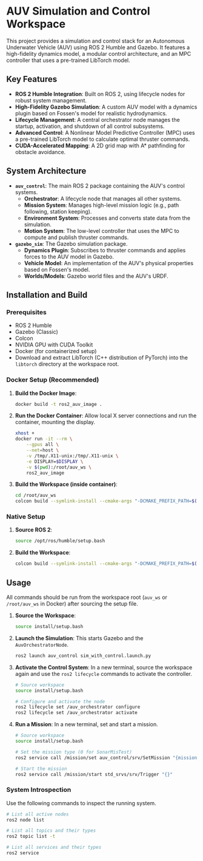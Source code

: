 # AUV Simulation and Control Workspace

This project provides a simulation and control stack for an Autonomous Underwater Vehicle (AUV) using ROS 2 Humble and Gazebo. It features a high-fidelity dynamics model, a modular control architecture, and an MPC controller that uses a pre-trained LibTorch model.

## Key Features

-   **ROS 2 Humble Integration**: Built on ROS 2, using lifecycle nodes for robust system management.
-   **High-Fidelity Gazebo Simulation**: A custom AUV model with a dynamics plugin based on Fossen's model for realistic hydrodynamics.
-   **Lifecycle Management**: A central orchestrator node manages the startup, activation, and shutdown of all control subsystems.
-   **Advanced Control**: A Nonlinear Model Predictive Controller (MPC) uses a pre-trained LibTorch model to calculate optimal thruster commands.
-   **CUDA-Accelerated Mapping**: A 2D grid map with A* pathfinding for obstacle avoidance.

## System Architecture

-   **`auv_control`**: The main ROS 2 package containing the AUV's control systems.
    -   **Orchestrator**: A lifecycle node that manages all other systems.
    -   **Mission System**: Manages high-level mission logic (e.g., path following, station keeping).
    -   **Environment System**: Processes and converts state data from the simulation.
    -   **Motion System**: The low-level controller that uses the MPC to compute and publish thruster commands.
-   **`gazebo_sim`**: The Gazebo simulation package.
    -   **Dynamics Plugin**: Subscribes to thruster commands and applies forces to the AUV model in Gazebo.
    -   **Vehicle Model**: An implementation of the AUV's physical properties based on Fossen's model.
    -   **Worlds/Models**: Gazebo world files and the AUV's URDF.

## Installation and Build

### Prerequisites

-   ROS 2 Humble
-   Gazebo (Classic)
-   Colcon
-   NVIDIA GPU with CUDA Toolkit
-   Docker (for containerized setup)
-   Download and extract LibTorch (C++ distribution of PyTorch) into the `libtorch` directory at the workspace root.

### Docker Setup (Recommended)

1.  **Build the Docker Image**:
    ```sh
    docker build -t ros2_auv_image .
    ```

2.  **Run the Docker Container**:
    Allow local X server connections and run the container, mounting the display.
    ```sh
    xhost +
    docker run -it --rm \
        --gpus all \
        --net=host \
        -v /tmp/.X11-unix:/tmp/.X11-unix \
        -e DISPLAY=$DISPLAY \
        -v $(pwd):/root/auv_ws \
        ros2_auv_image
    ```

3.  **Build the Workspace (inside container)**:
    ```sh
    cd /root/auv_ws
    colcon build --symlink-install --cmake-args "-DCMAKE_PREFIX_PATH=$(pwd)/libtorch"
    ```

### Native Setup

1.  **Source ROS 2**:
    ```sh
    source /opt/ros/humble/setup.bash
    ```
2.  **Build the Workspace**:
    ```sh
    colcon build --symlink-install --cmake-args "-DCMAKE_PREFIX_PATH=$(pwd)/libtorch"
    ```

## Usage

All commands should be run from the workspace root (`auv_ws` or `/root/auv_ws` in Docker) after sourcing the setup file.

1.  **Source the Workspace**:
    ```sh
    source install/setup.bash
    ```

2.  **Launch the Simulation**:
    This starts Gazebo and the `AuvOrchestratorNode`.
    ```sh
    ros2 launch auv_control sim_with_control.launch.py
    ```

3.  **Activate the Control System**:
    In a new terminal, source the workspace again and use the `ros2 lifecycle` commands to activate the controller.
    ```sh
    # Source workspace
    source install/setup.bash

    # Configure and activate the node
    ros2 lifecycle set /auv_orchestrator configure
    ros2 lifecycle set /auv_orchestrator activate
    ```

4.  **Run a Mission**:
    In a new terminal, set and start a mission.
    ```sh
    # Source workspace
    source install/setup.bash

    # Set the mission type (0 for SonarMisTest)
    ros2 service call /mission/set auv_control/srv/SetMission "{mission_type: 0}"

    # Start the mission
    ros2 service call /mission/start std_srvs/srv/Trigger "{}"
    ```

### System Introspection

Use the following commands to inspect the running system.

```sh
# List all active nodes
ros2 node list

# List all topics and their types
ros2 topic list -t

# List all services and their types
ros2 service